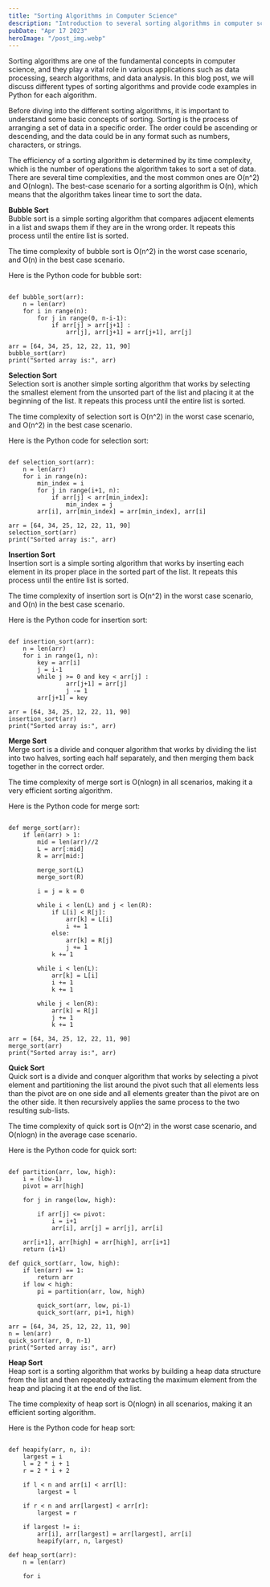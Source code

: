 ```yaml
---
title: "Sorting Algorithms in Computer Science"
description: "Introduction to several sorting algorithms in computer science, along with Python code examples..."
pubDate: "Apr 17 2023"
heroImage: "/post_img.webp"
---
```

Sorting algorithms are one of the fundamental concepts in computer science, and they play a vital role in various applications such as data processing, search algorithms, and data analysis. In this blog post, we will discuss different types of sorting algorithms and provide code examples in Python for each algorithm.

Before diving into the different sorting algorithms, it is important to understand some basic concepts of sorting. Sorting is the process of arranging a set of data in a specific order. The order could be ascending or descending, and the data could be in any format such as numbers, characters, or strings.

The efficiency of a sorting algorithm is determined by its time complexity, which is the number of operations the algorithm takes to sort a set of data. There are several time complexities, and the most common ones are O(n^2) and O(nlogn). The best-case scenario for a sorting algorithm is O(n), which means that the algorithm takes linear time to sort the data.

**Bubble Sort**  
Bubble sort is a simple sorting algorithm that compares adjacent elements in a list and swaps them if they are in the wrong order. It repeats this process until the entire list is sorted.

The time complexity of bubble sort is O(n^2) in the worst case scenario, and O(n) in the best case scenario.

Here is the Python code for bubble sort:

<pre><code class="language-python">
def bubble_sort(arr):
    n = len(arr)
    for i in range(n):
        for j in range(0, n-i-1):
            if arr[j] > arr[j+1] :
                arr[j], arr[j+1] = arr[j+1], arr[j]

arr = [64, 34, 25, 12, 22, 11, 90]
bubble_sort(arr)
print("Sorted array is:", arr)
</code></pre>

**Selection Sort**  
Selection sort is another simple sorting algorithm that works by selecting the smallest element from the unsorted part of the list and placing it at the beginning of the list. It repeats this process until the entire list is sorted.

The time complexity of selection sort is O(n^2) in the worst case scenario, and O(n^2) in the best case scenario.

Here is the Python code for selection sort:

<pre><code class="language-python">
def selection_sort(arr):
    n = len(arr)
    for i in range(n):
        min_index = i
        for j in range(i+1, n):
            if arr[j] < arr[min_index]:
                min_index = j
        arr[i], arr[min_index] = arr[min_index], arr[i]

arr = [64, 34, 25, 12, 22, 11, 90]
selection_sort(arr)
print("Sorted array is:", arr)
</code></pre>

**Insertion Sort**  
Insertion sort is a simple sorting algorithm that works by inserting each element in its proper place in the sorted part of the list. It repeats this process until the entire list is sorted.

The time complexity of insertion sort is O(n^2) in the worst case scenario, and O(n) in the best case scenario.

Here is the Python code for insertion sort:

<pre><code class="language-python">
def insertion_sort(arr):
    n = len(arr)
    for i in range(1, n):
        key = arr[i]
        j = i-1
        while j >= 0 and key < arr[j] :
                arr[j+1] = arr[j]
                j -= 1
        arr[j+1] = key

arr = [64, 34, 25, 12, 22, 11, 90]
insertion_sort(arr)
print("Sorted array is:", arr)
</code></pre>

**Merge Sort**  
Merge sort is a divide and conquer algorithm that works by dividing the list into two halves, sorting each half separately, and then merging them back together in the correct order.

The time complexity of merge sort is O(nlogn) in all scenarios, making it a very efficient sorting algorithm.

Here is the Python code for merge sort:

<pre><code class="language-python">
def merge_sort(arr):
    if len(arr) > 1:
        mid = len(arr)//2
        L = arr[:mid]
        R = arr[mid:]

        merge_sort(L)
        merge_sort(R)

        i = j = k = 0

        while i < len(L) and j < len(R):
            if L[i] < R[j]:
                arr[k] = L[i]
                i += 1
            else:
                arr[k] = R[j]
                j += 1
            k += 1

        while i < len(L):
            arr[k] = L[i]
            i += 1
            k += 1

        while j < len(R):
            arr[k] = R[j]
            j += 1
            k += 1

arr = [64, 34, 25, 12, 22, 11, 90]
merge_sort(arr)
print("Sorted array is:", arr)
</code></pre>

**Quick Sort**  
Quick sort is a divide and conquer algorithm that works by selecting a pivot element and partitioning the list around the pivot such that all elements less than the pivot are on one side and all elements greater than the pivot are on the other side. It then recursively applies the same process to the two resulting sub-lists.

The time complexity of quick sort is O(n^2) in the worst case scenario, and O(nlogn) in the average case scenario.

Here is the Python code for quick sort:

<pre><code class="language-python">
def partition(arr, low, high):
    i = (low-1)
    pivot = arr[high]

    for j in range(low, high):

        if arr[j] <= pivot:
            i = i+1
            arr[i], arr[j] = arr[j], arr[i]

    arr[i+1], arr[high] = arr[high], arr[i+1]
    return (i+1)

def quick_sort(arr, low, high):
    if len(arr) == 1:
        return arr
    if low < high:
        pi = partition(arr, low, high)

        quick_sort(arr, low, pi-1)
        quick_sort(arr, pi+1, high)

arr = [64, 34, 25, 12, 22, 11, 90]
n = len(arr)
quick_sort(arr, 0, n-1)
print("Sorted array is:", arr)
</code></pre>

**Heap Sort**  
Heap sort is a sorting algorithm that works by building a heap data structure from the list and then repeatedly extracting the maximum element from the heap and placing it at the end of the list.

The time complexity of heap sort is O(nlogn) in all scenarios, making it an efficient sorting algorithm.

Here is the Python code for heap sort:

<pre><code class="language-python">
def heapify(arr, n, i):
    largest = i
    l = 2 * i + 1
    r = 2 * i + 2

    if l < n and arr[i] < arr[l]:
        largest = l

    if r < n and arr[largest] < arr[r]:
        largest = r

    if largest != i:
        arr[i], arr[largest] = arr[largest], arr[i]
        heapify(arr, n, largest)

def heap_sort(arr):
    n = len(arr)

    for i
</code></pre>